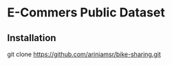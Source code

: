 # E-Commers Public Dataset

## Installation 
git clone https://github.com/ariniamsr/bike-sharing.git
